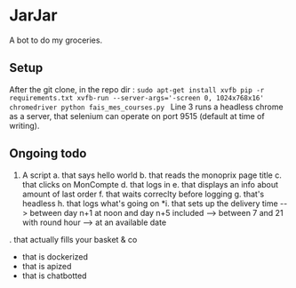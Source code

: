 # JarJar
A bot to do my groceries.

## Setup
After the git clone, in the repo dir :
`sudo apt-get install xvfb
pip -r requirements.txt
xvfb-run --server-args='-screen 0, 1024x768x16' chromedriver
python fais_mes_courses.py
`
Line 3 runs a headless chrome as a server, that selenium can operate on port 9515 (default at time of writing).

## Ongoing todo
1. A script
a. that says hello world
b. that reads the monoprix page title
c. that clicks on MonCompte
d. that logs in
e. that displays an info about amount of last order
f. that waits correclty before logging
g. that's headless
h. that logs what's going on
*i. that sets up the delivery time
--> between day n+1 at noon and day n+5 included
--> between 7 and 21 with round hour
--> at an available date

. that actually fills your basket & co

- that is dockerized
- that is apized
- that is chatbotted




